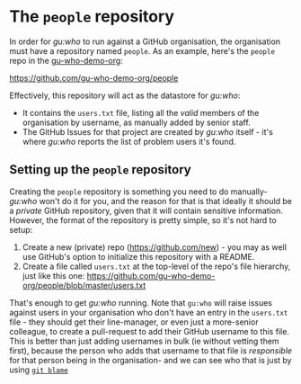 The `people` repository
=======================

In order for _gu:who_ to run against a GitHub organisation, the organisation
must have a repository named `people`. As an example, here's the
`people` repo in the [gu-who-demo-org](https://github.com/gu-who-demo-org):

https://github.com/gu-who-demo-org/people

Effectively, this repository will act as the datastore for _gu:who_:

* It contains the `users.txt` file, listing all the _valid_ members of the
  organisation by username, as manually added by senior staff.
* The GitHub Issues for that project are created by _gu:who_ itself -
  it's where _gu:who_ reports the list of problem users it's found.

Setting up the `people` repository
----------------------------------

Creating the `people` repository is something you need to do manually-
_gu:who_ won't do it for you, and the reason for that is that ideally it
should be a _private_ GitHub repository, given that it will contain
sensitive information. However, the format of the repository is pretty
simple, so it's not hard to setup:

1. Create a new (private) repo (https://github.com/new) - you may as
   well use GitHub's option to initialize this repository with a README.
2. Create a file called `users.txt` at the top-level of the repo's
   file hierarchy, just like this one: https://github.com/gu-who-demo-org/people/blob/master/users.txt

That's enough to get _gu:who_ running. Note that `gu:who` will raise
issues against users in your organisation who don't have an entry in
the `users.txt` file - they should get their line-manager, or even just
a more-senior colleague, to create a pull-request to add their GitHub
username to this file. This is better than just adding usernames in bulk
(ie without vetting them first), because the person who adds that username
to that file is _responsible_ for that person being in the organisation-
and we can see who that is just by using [`git blame`](https://github.com/gu-who-demo-org/people/blame/master/users.txt)


